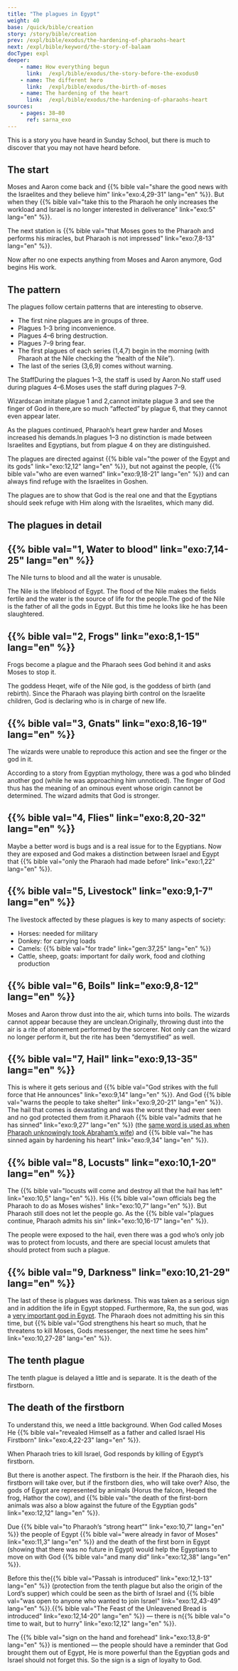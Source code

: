 ```yaml
---
title: "The plagues in Egypt"
weight: 40
base: /quick/bible/creation
story: /story/bible/creation
prev: /expl/bible/exodus/the-hardening-of-pharaohs-heart
next: /expl/bible/keyword/the-story-of-balaam
docType: expl
deeper:
    - name: How everything begun
      link:  /expl/bible/exodus/the-story-before-the-exodus0
    - name: The different hero
      link:  /expl/bible/exodus/the-birth-of-moses
    - name: The hardening of the heart
      link:  /expl/bible/exodus/the-hardening-of-pharaohs-heart
sources:
    - pages: 38–80
      ref: sarna_exo
---
```


This is a story you have heard in Sunday School, but there is much to discover that you may not have heard before.

## The start

<a name="dfee"></a>
Moses and Aaron come back and {{% bible val="share the good news with the Israelites and they believe him" link="exo:4,29-31" lang="en" %}}. But when they {{% bible val="take this to the Pharaoh he only increases the workload and Israel is no longer interested in deliverance" link="exo:5" lang="en" %}}.

The next station is {{% bible val="that Moses goes to the Pharaoh and performs his miracles, but Pharaoh is not impressed" link="exo:7,8-13" lang="en" %}}.

Now after no one expects anything from Moses and Aaron anymore, God begins His work.

## The pattern

<a name="e181"></a>
The plagues follow certain patterns that are interesting to observe.

- The first nine plagues are in groups of three.
- Plagues 1–3 bring inconvenience.
- Plagues 4–6 bring destruction.
- Plagues 7–9 bring fear.
- The first plagues of each series (1,4,7) begin in the morning (with Pharaoh at the Nile checking the “health of the Nile”).
- The last of the series (3,6,9) comes without warning.

The StaffDuring the plagues 1–3, the staff is used by Aaron.No staff used during plagues 4–6.Moses uses the staff during plagues 7–9.

Wizardscan imitate plague 1 and 2,cannot imitate plague 3 and see the finger of God in there,are so much “affected” by plague 6, that they cannot even appear later.

As the plagues continued, Pharaoh’s heart grew harder and Moses increased his demands.In plagues 1–3 no distinction is made between Israelites and Egyptians, but from plague 4 on they are distinguished.

The plagues are directed against {{% bible val="the power of the Egypt and its gods" link="exo:12,12" lang="en" %}}, but not against the people, {{% bible val="who are even warned" link="exo:9,18-21" lang="en" %}} and can always find refuge with the Israelites in Goshen.

The plagues are to show that God is the real one and that the Egyptians should seek refuge with Him along with the Israelites, which many did.

## The plagues in detail

## {{% bible val="1, Water to blood" link="exo:7,14-25" lang="en" %}}

The Nile turns to blood and all the water is unusable.

The Nile is the lifeblood of Egypt. The flood of the Nile makes the fields fertile and the water is the source of life for the people.The god of the Nile is the father of all the gods in Egypt. But this time he looks like he has been slaughtered.

## {{% bible val="2, Frogs" link="exo:8,1-15" lang="en" %}}

Frogs become a plague and the Pharaoh sees God behind it and asks Moses to stop it.

The goddess Heqet, wife of the Nile god, is the goddess of birth (and rebirth). Since the Pharaoh was playing birth control on the Israelite children, God is declaring who is in charge of new life.

## {{% bible val="3, Gnats" link="exo:8,16-19" lang="en" %}}

The wizards were unable to reproduce this action and see the finger or the god in it.

According to a story from Egyptian mythology, there was a god who blinded another god (while he was approaching him unnoticed). The finger of God thus has the meaning of an ominous event whose origin cannot be determined. The wizard admits that God is stronger.

## {{% bible val="4, Flies" link="exo:8,20-32" lang="en" %}}

Maybe a better word is bugs and is a real issue for to the Egyptians. Now they are exposed and God makes a distinction between Israel and Egypt that {{% bible val="only the Pharaoh had made before" link="exo:1,22" lang="en" %}}.

## {{% bible val="5, Livestock" link="exo:9,1-7" lang="en" %}}

The livestock affected by these plagues is key to many aspects of society:
- Horses: needed for military
- Donkey: for carrying loads
- Camels: {{% bible val="for trade" link="gen:37,25" lang="en" %}}
- Cattle, sheep, goats: important for daily work, food and clothing production

## {{% bible val="6, Boils" link="exo:9,8-12" lang="en" %}}

Moses and Aaron throw dust into the air, which turns into boils. The wizards cannot appear because they are unclean.Originally, throwing dust into the air is a rite of atonement performed by the sorcerer. Not only can the wizard no longer perform it, but the rite has been “demystified” as well.

## {{% bible val="7, Hail" link="exo:9,13-35" lang="en" %}}

This is where it gets serious and {{% bible val="God strikes with the full force that He announces" link="exo:9,14" lang="en" %}}. And God {{% bible val="warns the people to take shelter" link="exo:9,20-21" lang="en" %}}. The hail that comes is devastating and was the worst they had ever seen and no god protected them from it.Pharaoh {{% bible val="admits that he has sinned" link="exo:9,27" lang="en" %}} (the [same word is used as when Pharaoh unknowingly took Abraham’s wife](https://biblehub.com/hebrew/2398.htm)) and {{% bible val="he has sinned again by hardening his heart" link="exo:9,34" lang="en" %}}.

## {{% bible val="8, Locusts" link="exo:10,1-20" lang="en" %}}

The {{% bible val="locusts will come and destroy all that the hail has left" link="exo:10,5" lang="en" %}}. His {{% bible val="own officials beg the Pharaoh to do as Moses wishes" link="exo:10,7" lang="en" %}}. But Pharaoh still does not let the people go. As the {{% bible val="plagues continue, Pharaoh admits his sin" link="exo:10,16-17" lang="en" %}}.

The people were exposed to the hail, even there was a god who’s only job was to protect from locusts, and there are special locust amulets that should protect from such a plague.
## {{% bible val="9, Darkness" link="exo:10,21-29" lang="en" %}}

The last of these is plagues was darkness. This was taken as a serious sign and in addition the life in Egypt stopped. Furthermore, Ra, the sun god, was a [very important god in Egypt](https://en.wikipedia.org/wiki/Ra#Worship). The Pharaoh does not admitting his sin this time, but {{% bible val="God strengthens his heart so much, that he threatens to kill Moses, Gods messenger, the next time he sees him" link="exo:10,27-28" lang="en" %}}.

## The tenth plague

The tenth plague is delayed a little and is separate. It is the death of the firstborn.

## The death of the firstborn

To understand this, we need a little background. When God called Moses He {{% bible val="revealed Himself as a father and called Israel His Firstborn" link="exo:4,22-23" lang="en" %}}.

When Pharaoh tries to kill Israel, God responds by killing of Egypt’s firstborn.

But there is another aspect. The firstborn is the heir. If the Pharaoh dies, his firstborn will take over, but if the firstborn dies, who will take over? Also, the gods of Egypt are represented by animals (Horus the falcon, Heqed the frog, Hathor the cow), and {{% bible val="the death of the first-born animals was also a blow against the future of the Egyptian gods" link="exo:12,12" lang="en" %}}.

Due {{% bible val="to Pharaoh’s “strong heart”" link="exo:10,7" lang="en" %}} the people of Egypt {{% bible val="were already in favor of Moses" link="exo:11,3" lang="en" %}} and the death of the first born in Egypt (showing that there was no future in Egypt) would help the Egyptians to move on with God {{% bible val="and many did" link="exo:12,38" lang="en" %}}.

Before this the{{% bible val="Passah is introduced" link="exo:12,1-13" lang="en" %}} (protection from the tenth plague but also the origin of the Lord’s supper) which could be seen as the birth of Israel and {{% bible val="was open to anyone who wanted to join Israel" link="exo:12,43-49" lang="en" %}}.{{% bible val="The Feast of the Unleavened Bread is introduced" link="exo:12,14-20" lang="en" %}} — there is n{{% bible val="o time to wait, but to hurry" link="exo:12,12" lang="en" %}}.

The {{% bible val="sign on the hand and forehead" link="exo:13,8-9" lang="en" %}} is mentioned — the people should have a reminder that God brought them out of Egypt, He is more powerful than the Egyptian gods and Israel should not forget this. So the sign is a sign of loyalty to God.
